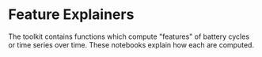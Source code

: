 # Feature Explainers

The toolkit contains functions which compute "features" of battery cycles or time series over time.
These notebooks explain how each are computed.

